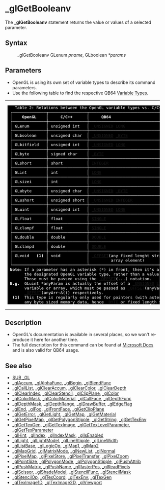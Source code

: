 <style>pre.codeide, pre.outputfixed, .outputcrt0 { background-color: #000 !important; color: #FFF !important; }</style><!DOCTYPE html>
<html class="client-nojs" dir="ltr" lang="en">
<head>
<title>_glGetBooleanv - QB64 Phoenix Edition Wiki</title>
</head>
<body class="mediawiki ltr sitedir-ltr mw-hide-empty-elt ns-0 ns-subject page-GlGetBooleanv rootpage-GlGetBooleanv skin-vector action-view skin-vector-legacy vector-feature-language-in-header-enabled vector-feature-language-in-main-page-header-disabled vector-feature-language-alert-in-sidebar-disabled vector-feature-sticky-header-disabled vector-feature-sticky-header-edit-disabled vector-feature-table-of-contents-disabled vector-feature-visual-enhancement-next-disabled">
<div class="mw-body" id="content" role="main">
<a id="top"></a>
<h1 class="firstHeading mw-first-heading" id="firstHeading">_glGetBooleanv</h1>
<div class="vector-body" id="bodyContent">
<div class="mw-body-content mw-content-ltr" dir="ltr" id="mw-content-text" lang="en"><div class="mw-parser-output"><p>The <b>_glGetBooleanv</b> statement returns the value or values of a selected parameter.
</p>
<h2><span class="mw-headline" id="Syntax">Syntax</span></h2>
<dl><dd><a class="mw-selflink selflink">_glGetBooleanv</a> GLenum <i>pname</i>, GLboolean <i>*params</i></dd></dl>
<p>
</p>
<h2><span class="mw-headline" id="Parameters">Parameters</span></h2>
<ul><li>OpenGL is using its own set of variable types to describe its command parameters.</li>
<li>Use the following table to find the respective QB64 <a href="Variable_Types" title="Variable Types">Variable Types</a>.</li></ul>
<table cellpadding="5px" width="100%">
<tbody><tr>
<td><pre class="outputfixed">   Table 2: Relations between the OpenGL variable types vs. C/C++ and QB64.
 ┌──────────────┬────────────────┬──────────────────────────────────────────┐
 │    <b>OpenGL</b>    │     <b>C/C++</b>      │     <b>QB64</b>                                 │
 ├──────────────┼────────────────┼──────────────────────────────────────────┤
 │ GLenum       │ unsigned int   │ <a href="UNSIGNED" title="UNSIGNED">_UNSIGNED</a> <a href="LONG" title="LONG">LONG</a>                           │
 ├──────────────┼────────────────┼──────────────────────────────────────────┤
 │ GLboolean    │ unsigned char  │ <a href="UNSIGNED" title="UNSIGNED">_UNSIGNED</a> <a href="BYTE" title="BYTE">_BYTE</a>                          │
 ├──────────────┼────────────────┼──────────────────────────────────────────┤
 │ GLbitfield   │ unsigned int   │ <a href="UNSIGNED" title="UNSIGNED">_UNSIGNED</a> <a href="LONG" title="LONG">LONG</a>                           │
 ├──────────────┼────────────────┼──────────────────────────────────────────┤
 │ GLbyte       │ signed char    │ <a href="BYTE" title="BYTE">_BYTE</a>                                    │
 ├──────────────┼────────────────┼──────────────────────────────────────────┤
 │ GLshort      │ short          │ <a href="INTEGER" title="INTEGER">INTEGER</a>                                  │
 ├──────────────┼────────────────┼──────────────────────────────────────────┤
 │ GLint        │ int            │ <a href="LONG" title="LONG">LONG</a>                                     │
 ├──────────────┼────────────────┼──────────────────────────────────────────┤
 │ GLsizei      │ int            │ <a href="LONG" title="LONG">LONG</a>                                     │
 ├──────────────┼────────────────┼──────────────────────────────────────────┤
 │ GLubyte      │ unsigned char  │ <a href="UNSIGNED" title="UNSIGNED">_UNSIGNED</a> <a href="BYTE" title="BYTE">_BYTE</a>                          │
 ├──────────────┼────────────────┼──────────────────────────────────────────┤
 │ GLushort     │ unsigned short │ <a href="UNSIGNED" title="UNSIGNED">_UNSIGNED</a> <a href="INTEGER" title="INTEGER">INTEGER</a>                        │
 ├──────────────┼────────────────┼──────────────────────────────────────────┤
 │ GLuint       │ unsigned int   │ <a href="UNSIGNED" title="UNSIGNED">_UNSIGNED</a> <a href="LONG" title="LONG">LONG</a>                           │
 ├──────────────┼────────────────┼──────────────────────────────────────────┤
 │ GLfloat      │ float          │ <a href="SINGLE" title="SINGLE">SINGLE</a>                                   │
 ├──────────────┼────────────────┼──────────────────────────────────────────┤
 │ GLclampf     │ float          │ <a href="SINGLE" title="SINGLE">SINGLE</a>                                   │
 ├──────────────┼────────────────┼──────────────────────────────────────────┤
 │ GLdouble     │ double         │ <a href="DOUBLE" title="DOUBLE">DOUBLE</a>                                   │
 ├──────────────┼────────────────┼──────────────────────────────────────────┤
 │ GLclampd     │ double         │ <a href="DOUBLE" title="DOUBLE">DOUBLE</a>                                   │
 ├──────────────┼────────────────┼──────────────────────────────────────────┤
 │ GLvoid   <b>(1)</b> │ void           │ <a href="OFFSET" title="OFFSET">_OFFSET</a>(any fixed lenght string or <a href="BYTE" title="BYTE">_BYTE</a> │
 │              │                │         array element)                   │
 └──────────────┴────────────────┴──────────────────────────────────────────┘
 <b>Note:</b> If a parameter has an asterisk (*) in front, then it's a pointer to
       the designated OpenGL variable type, rather than a value of that type.
       Those must be passed using the <a href="OFFSET" title="OFFSET">_OFFSET</a>(...) notation.
 <b>E.g.</b>  GLuint *anyParam is actually the offset of a <a href="UNSIGNED" title="UNSIGNED">_UNSIGNED</a> <a href="LONG" title="LONG">LONG</a> (~&amp;)
       variable or array, which must be passed as <a href="OFFSET" title="OFFSET">_OFFSET</a>(anyVar~&amp;) or
       <a href="OFFSET" title="OFFSET">_OFFSET</a>(anyArr~&amp;()) respectively.
  <b>(1)</b>  This type is regularly only used for pointers (with asterisk (*)) to
       any byte sized memory data, hence <a href="BYTE" title="BYTE">_BYTE</a> or fixed length strings.
</pre>
</td></tr></tbody></table>
<p>
</p>
<h2><span class="mw-headline" id="Description">Description</span></h2>
<ul><li>OpenGL's documentation is available in several places, so we won't reproduce it here for another time.</li>
<li>The full description for this command can be found at <a class="external text" href="https://learn.microsoft.com/en-us/windows/win32/opengl/glgetbooleanv" rel="nofollow">Microsoft Docs</a> and is also valid for QB64 usage.</li></ul>
<p>
</p>
<h2><span class="mw-headline" id="See_also">See also</span></h2>
<ul><li><a href="GL" title="GL">SUB _GL</a></li>
<li><a href="GlAccum" title="GlAccum">_glAccum</a>, <a href="GlAlphaFunc" title="GlAlphaFunc">_glAlphaFunc</a>, <a href="GlBegin" title="GlBegin">_glBegin</a>, <a href="GlBlendFunc" title="GlBlendFunc">_glBlendFunc</a></li>
<li><a href="GlCallList" title="GlCallList">_glCallList</a>, <a href="GlClearAccum" title="GlClearAccum">_glClearAccum</a>, <a href="GlClearColor" title="GlClearColor">_glClearColor</a>, <a href="GlClearDepth" title="GlClearDepth">_glClearDepth</a></li>
<li><a href="GlClearIndex" title="GlClearIndex">_glClearIndex</a>, <a href="GlClearStencil" title="GlClearStencil">_glClearStencil</a>, <a href="GlClipPlane" title="GlClipPlane">_glClipPlane</a>, <a class="external text" href="https://learn.microsoft.com/en-us/windows/win32/opengl/glcolor-functions" rel="nofollow">_glColor</a></li>
<li><a href="GlColorMask" title="GlColorMask">_glColorMask</a>, <a href="GlColorMaterial" title="GlColorMaterial">_glColorMaterial</a>, <a href="GlCullFace" title="GlCullFace">_glCullFace</a>, <a href="GlDepthFunc" title="GlDepthFunc">_glDepthFunc</a></li>
<li><a href="GlDepthMask" title="GlDepthMask">_glDepthMask</a>, <a href="GlDepthRange" title="GlDepthRange">_glDepthRange</a>, <a href="GlDrawBuffer" title="GlDrawBuffer">_glDrawBuffer</a>, <a class="external text" href="https://learn.microsoft.com/en-us/windows/win32/opengl/gledgeflag-functions" rel="nofollow">_glEdgeFlag</a></li>
<li><a href="GlEnd" title="GlEnd">_glEnd</a>, <a class="external text" href="https://learn.microsoft.com/en-us/windows/win32/opengl/glfog" rel="nofollow">_glFog</a>, <a href="GlFrontFace" title="GlFrontFace">_glFrontFace</a>, <a href="GlGetClipPlane" title="GlGetClipPlane">_glGetClipPlane</a></li>
<li><a href="GlGetError" title="GlGetError">_glGetError</a>, <a class="external text" href="https://learn.microsoft.com/en-us/windows/win32/opengl/glgetlight" rel="nofollow">_glGetLight</a>, <a class="external text" href="https://learn.microsoft.com/en-us/windows/win32/opengl/glgetmap" rel="nofollow">_glGetMap</a>, <a class="external text" href="https://learn.microsoft.com/en-us/windows/win32/opengl/glgetmaterial" rel="nofollow">_glGetMaterial</a></li>
<li><a class="external text" href="https://learn.microsoft.com/en-us/windows/win32/opengl/glgetpixelmap" rel="nofollow">_glGetPixelMap</a>, <a href="GlGetPolygonStipple" title="GlGetPolygonStipple">_glGetPolygonStipple</a>, <a href="GlGetString" title="GlGetString">_glGetString</a>, <a class="external text" href="https://learn.microsoft.com/en-us/windows/win32/opengl/glgettexenv" rel="nofollow">_glGetTexEnv</a></li>
<li><a class="external text" href="https://learn.microsoft.com/en-us/windows/win32/opengl/glgettexgen" rel="nofollow">_glGetTexGen</a>, <a href="GlGetTexImage" title="GlGetTexImage">_glGetTexImage</a>, <a class="external text" href="https://learn.microsoft.com/en-us/windows/win32/opengl/glgettexlevelparameter" rel="nofollow">_glGetTexLevelParameter</a>, <a class="external text" href="https://learn.microsoft.com/en-us/windows/win32/opengl/glgettexparameter" rel="nofollow">_glGetTexParameter</a></li>
<li><a href="GlHint" title="GlHint">_glHint</a>, <a class="external text" href="https://learn.microsoft.com/en-us/windows/win32/opengl/glindex-functions" rel="nofollow">_glIndex</a>, <a href="GlIndexMask" title="GlIndexMask">_glIndexMask</a>, <a href="GlIsEnabled" title="GlIsEnabled">_glIsEnabled</a></li>
<li><a class="external text" href="https://learn.microsoft.com/en-us/windows/win32/opengl/gllight-functions" rel="nofollow">_glLight</a>, <a class="external text" href="https://learn.microsoft.com/en-us/windows/win32/opengl/gllightmodel-functions" rel="nofollow">_glLightModel</a>, <a href="GlLineStipple" title="GlLineStipple">_glLineStipple</a>, <a href="GlLineWidth" title="GlLineWidth">_glLineWidth</a></li>
<li><a href="GlListBase" title="GlListBase">_glListBase</a>, <a href="GlLogicOp" title="GlLogicOp">_glLogicOp</a>, <a class="external text" href="https://learn.microsoft.com/en-us/windows/win32/opengl/glmap1" rel="nofollow">_glMap1</a>, <a class="external text" href="https://learn.microsoft.com/en-us/windows/win32/opengl/glmap2" rel="nofollow">_glMap2</a></li>
<li><a class="external text" href="https://learn.microsoft.com/en-us/windows/win32/opengl/glmapgrid-functions" rel="nofollow">_glMapGrid</a>, <a href="GlMatrixMode" title="GlMatrixMode">_glMatrixMode</a>, <a href="GlNewList" title="GlNewList">_glNewList</a>, <a class="external text" href="https://learn.microsoft.com/en-us/windows/win32/opengl/glnormal-functions" rel="nofollow">_glNormal</a></li>
<li><a class="external text" href="https://learn.microsoft.com/en-us/windows/win32/opengl/glpixelmap" rel="nofollow">_glPixelMap</a>, <a class="external text" href="https://learn.microsoft.com/en-us/windows/win32/opengl/glpixelstore-functions" rel="nofollow">_glPixelStore</a>, <a class="external text" href="https://learn.microsoft.com/en-us/windows/win32/opengl/glpixeltransfer" rel="nofollow">_glPixelTransfer</a>, <a href="GlPixelZoom" title="GlPixelZoom">_glPixelZoom</a></li>
<li><a href="GlPointSize" title="GlPointSize">_glPointSize</a>, <a href="GlPolygonMode" title="GlPolygonMode">_glPolygonMode</a>, <a href="GlPolygonStipple" title="GlPolygonStipple">_glPolygonStipple</a>, <a href="GlPushAttrib" title="GlPushAttrib">_glPushAttrib</a></li>
<li><a href="GlPushMatrix" title="GlPushMatrix">_glPushMatrix</a>, <a href="GlPushName" title="GlPushName">_glPushName</a>, <a class="external text" href="https://learn.microsoft.com/en-us/windows/win32/opengl/glrasterpos-functions" rel="nofollow">_glRasterPos</a>, <a href="GlReadPixels" title="GlReadPixels">_glReadPixels</a></li>
<li><a href="GlScissor" title="GlScissor">_glScissor</a>, <a href="GlShadeModel" title="GlShadeModel">_glShadeModel</a>, <a href="GlStencilFunc" title="GlStencilFunc">_glStencilFunc</a>, <a href="GlStencilMask" title="GlStencilMask">_glStencilMask</a></li>
<li><a href="GlStencilOp" title="GlStencilOp">_glStencilOp</a>, <a class="external text" href="https://learn.microsoft.com/en-us/windows/win32/opengl/gltexcoord-functions" rel="nofollow">_glTexCoord</a>, <a class="external text" href="https://learn.microsoft.com/en-us/windows/win32/opengl/gltexenv-functions" rel="nofollow">_glTexEnv</a>, <a class="external text" href="https://learn.microsoft.com/en-us/windows/win32/opengl/gltexgen-functions" rel="nofollow">_glTexGen</a></li>
<li><a href="GlTexImage1D" title="GlTexImage1D">_glTexImage1D</a>, <a href="GlTexImage2D" title="GlTexImage2D">_glTexImage2D</a>, <a href="GlViewport" title="GlViewport">_glViewport</a></li></ul>
<p>
</p>
<!-- 
NewPP limit report
Cached time: 20240714213301
Cache expiry: 86400
Reduced expiry: false
Complications: [show‐toc]
CPU time usage: 0.036 seconds
Real time usage: 0.052 seconds
Preprocessor visited node count: 31/1000000
Post‐expand include size: 6899/2097152 bytes
Template argument size: 12/2097152 bytes
Highest expansion depth: 3/100
Expensive parser function count: 0/100
Unstrip recursion depth: 0/20
Unstrip post‐expand size: 0/5000000 bytes
-->
<!--
Transclusion expansion time report (%,ms,calls,template)
100.00%   28.654      1 -total
 31.02%    8.888      1 Template:OpenGLTypesPlugin
 14.17%    4.061      2 Template:Parameter
 13.68%    3.919      1 Template:PageSyntax
 10.53%    3.016      1 Template:PageParameters
  9.30%    2.666      1 Template:PageDescription
  9.09%    2.606      1 Template:FixedEnd
  9.09%    2.604      1 Template:PageSeeAlso
  8.50%    2.435      1 Template:PageNavigation
  8.04%    2.305      1 Template:FixedStart
-->
<!-- Saved in parser cache with key qb64pnix_mw19894-mwmb_:pcache:idhash:921-0!canonical and timestamp 20240714213301 and revision id 6876.
 -->
</div>
</div>
</div>
</div>
</body>
</html>